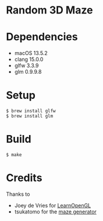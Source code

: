 # Random 3D Maze

# Dependencies

- macOS 13.5.2
- clang 15.0.0
- glfw 3.3.9
- glm 0.9.9.8

# Setup

```
$ brew install glfw
$ brew install glm
```

# Build

```
$ make
```

# Credits

Thanks to

- Joey de Vries for [LearnOpenGL](https://learnopengl.com/About)
- tsukatomo for the [maze generator](https://trap.jp/post/472/)
